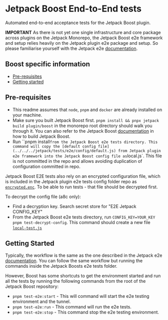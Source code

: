 # Jetpack Boost End-to-End tests

Automated end-to-end acceptance tests for the Jetpack Boost plugin.

**IMPORTANT** As there is not yet one single infrastructure and core package across plugins on the Jetpack Monorepo, the Jetpack Boost e2e framework and setup relies heavily on the Jetpack plugin e2e package and setup. So please familiarise yourself with the Jetpack e2e [documentation](../../../jetpack/tests/e2e/README.md).

## Boost specific information

- [Pre-requisites](#pre-requisites)
- [Getting started](#getting-started)

## Pre-requisites

* This readme assumes that `node`, `pnpm` and `docker` are already installed on your machine.
* Make sure you built Jetpack Boost first. `pnpm install && pnpx jetpack build plugin/boost` in the monorepo root directory should walk you through it. You can also refer to the Jetpack Boost [documentation](../../docs/DEVELOPEMENT_GUIDE.md) in how to build Jetpack Boost.
* Run ``pnpm install` from the Jetpack Boost e2e tests directory. This command will copy the [default config file](../../../jetpack/tests/e2e/config/default.js) from Jetpack plugin e2e framework into the Jetpack Boost config file as `local.js`. This file is not committed in the repo and allows avoiding duplication of configuration committed in repo. 

Jetpack Boost E2E tests also rely on an encrypted configuration file, which is included in the Jetpack plugin e2e tests config folder repo as [`encrypted.enc`](../../../jetpack/tests/e2e/config/encrypted.enc). To be able to run tests - that file should be decrypted first.

To decrypt the config file (a8c only):

- Find a decryption key. Search secret store for "E2E Jetpack CONFIG_KEY"
- From the Jetpack Boost e2e tests directory, run `CONFIG_KEY=YOUR_KEY pnpm test-decrypt-config`. This command should create a new file  [`local-test.js`](./config/local-test.js)

## Getting Started

Typically, the workflow is the same as the one described in the Jetpack e2e [documentation](../../../jetpack/tests/e2e/README.md). You can follow the same workflow but running the commands inside the Jetpack Boosts e2e tests folder.

However, Boost has some shortcuts to get the environment started and run all the tests by running the following commands from the root of the Jetpack Boost repository:

- `pnpm test-e2e:start` - This will command will start the e2e testing environment and the tunnel.
- `pnpm test-e2e:run` - This command will run the e2e tests.
- `pnpm test-e2e:stop` - This command stop the e2e testing environment.

